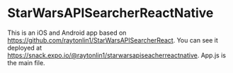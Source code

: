 # StarWarsAPISearcherReactNative

This is an iOS and Android app based on https://github.com/raytonlin1/StarWarsAPISearcherReact. You can see it deployed at https://snack.expo.io/@raytonlin1/starwarsapiseacherreactnative. App.js is the main file.
